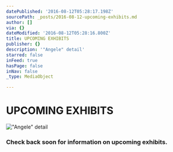 ```yaml
---
datePublished: '2016-08-12T05:28:17.198Z'
sourcePath: _posts/2016-08-12-upcoming-exhibits.md
author: []
via: {}
dateModified: '2016-08-12T05:28:16.800Z'
title: UPCOMING EXHIBITS
publisher: {}
description: '"Angele" detail'
starred: false
inFeed: true
hasPage: false
inNav: false
_type: MediaObject

---
```

# UPCOMING EXHIBITS
!["Angele" detail](https://imgflo.herokuapp.com/graph/vahj1ThiexotieMo/59c9e468c2e058b5e9850456f46e69c1/croprotate.jpg?cropheight=4256&cropwidth=2831&degrees=0&input=https%3A%2F%2Fthe-grid-user-content.s3-us-west-2.amazonaws.com%2F3e690c22-d2d8-4169-9884-144e12e39b82.jpg&x=0&y=0)

### Check back soon for information on upcoming exhibits.